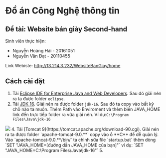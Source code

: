 # Đồ án Công Nghệ thông tin
## Đề tài: Website bán giày Second-hand

Sinh viên thực hiện:
 - Nguyễn Hoàng Hải - 20161051
 - Nguyễn Văn Đạt - 20110455

Link Webiste: http://13.214.3.232/WebsiteBanGiay/home

## Cách cài đặt
1. Tải [Eclipse IDE for Enterprise Java and Web Developers](https://www.eclipse.org/downloads/packages/release/2022-09/r/eclipse-ide-enterprise-java-and-web-developers). Sau đó giải nén ra ta được folder `eclipse`.
2. Tải [JDK 16](https://jdk.java.net/java-se-ri/16). Giải nén ra được folder `jdk-16`. Sau đó ta copy vào bất kỳ chỗ nào ta muốn. Thêm Path vào Enviroment và thêm biến JAVA_HOME link đến trực tiếp folder ra vừa giải nén. Ví dụ:`C:\Program Files\Java\jdk-16`
<img src="[https://imgur.com/a/vd29uoS](https://imgur.com/a/vd29uoS)">
4. Tải [Tomcat 9](https://tomcat.apache.org/download-90.cgi). Giải nén ra ta được folder `apache-tomcat-9.0.**` copy vào ổ **C** để dễ quản lý. Vào `apache-tomcat-9.0.**/bin/` ta chỉnh sửa file `startup.bat` thêm dòng `SET "JAVA_HOME=[đường dẫn JAVA_HOME của bạn]"` ví dụ: `SET "JAVA_HOME=C:\Program Files\Java\jdk-16"`
5. 
